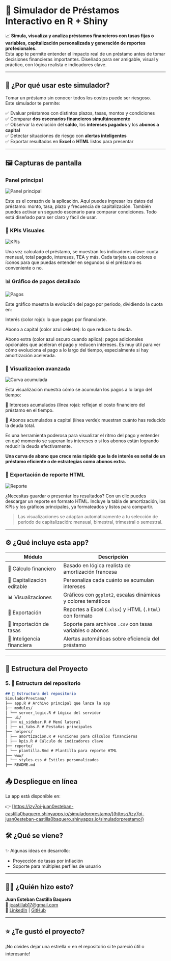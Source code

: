 # 💼 Simulador de Préstamos Interactivo en R + Shiny

📈 **Simula, visualiza y analiza préstamos financieros con tasas fijas o variables, capitalización personalizada y generación de reportes profesionales.**  
Esta app te permite entender el impacto real de un préstamo antes de tomar decisiones financieras importantes. Diseñado para ser amigable, visual y práctico, con lógica realista e indicadores clave.

---

## 🧠 ¿Por qué usar este simulador?

Tomar un préstamo sin conocer todos los costos puede ser riesgoso.  
Este simulador te permite:

✅ Evaluar préstamos con distintos plazos, tasas, montos y condiciones  
✅ Comparar **dos escenarios financieros simultáneamente**  
✅ Observar la evolución del **saldo**, los **intereses pagados** y los **abonos a capital**  
✅ Detectar situaciones de riesgo con **alertas inteligentes**  
✅ Exportar resultados en **Excel** o **HTML** listos para presentar

---

## 🖼️ Capturas de pantalla

### Panel principal

![Panel principal](imagenes/Interfaz_principal.png)

Este es el corazón de la aplicación. Aquí puedes ingresar los datos del préstamo: monto, tasa, plazo y frecuencia de capitalización.
También puedes activar un segundo escenario para comparar condiciones. Todo está diseñado para ser claro y fácil de usar.

### 🎯 KPIs Visuales
![KPIs](imagenes/KPI.png)

Una vez calculado el préstamo, se muestran los indicadores clave: cuota mensual, total pagado, intereses, TEA y más.
Cada tarjeta usa colores e íconos para que puedas entender en segundos si el préstamo es conveniente o no.

### 📊 Gráfico de pagos detallado
![Pagos](imagenes/Grafico_pagos.png)

Este gráfico muestra la evolución del pago por periodo, dividiendo la cuota en:

Interés (color rojo): lo que pagas por financiarte.

Abono a capital (color azul celeste): lo que reduce tu deuda.

Abono extra (color azul oscuro cuando aplica): pagos adicionales opcionales que aceleran el pago y reducen intereses.
Es muy útil para ver cómo evoluciona el pago a lo largo del tiempo, especialmente si hay amortización acelerada.

### 🧾 Visualizacion avanzada
![Curva acumulada](imagenes/Evolucion_prestamo.png)

Esta visualización muestra cómo se acumulan los pagos a lo largo del tiempo:

🔻 Intereses acumulados (línea roja): reflejan el costo financiero del préstamo en el tiempo.

🔸 Abonos acumulados a capital (línea verde): muestran cuánto has reducido la deuda total.

Es una herramienta poderosa para visualizar el ritmo del pago y entender en qué momento se superan los intereses o si los abonos están logrando reducir la deuda efectivamente.

**Una curva de abono que crece más rápido que la de interés es señal de un préstamo eficiente o de estrategias como abonos extra.**

### 🧾 Exportación de reporte HTML
![Reporte](imagenes/reporte.png)

¿Necesitas guardar o presentar los resultados? Con un clic puedes descargar un reporte en formato HTML.
Incluye la tabla de amortización, los KPIs y los gráficos principales, ya formateados y listos para compartir.


> Las visualizaciones se adaptan automáticamente a tu selección de periodo de capitalización: mensual, bimestral, trimestral o semestral.

---

## ⚙️ ¿Qué incluye esta app?

| Módulo                    | Descripción |
|---------------------------|-------------|
| 🧮 Cálculo financiero      | Basado en lógica realista de amortización francesa |
| 🔁 Capitalización editable | Personaliza cada cuánto se acumulan intereses |
| 📊 Visualizaciones        | Gráficos con `ggplot2`, escalas dinámicas y colores temáticos |
| 🧾 Exportación             | Reportes a Excel (`.xlsx`) y HTML (`.html`) con formato |
| 📁 Importación de tasas   | Soporte para archivos `.csv` con tasas variables o abonos |
| 🧠 Inteligencia financiera | Alertas automáticas sobre eficiencia del préstamo |

---

## 📂 Estructura del Proyecto

### 5. **📁 Estructura del repositorio**
```markdown
## 📁 Estructura del repositorio
SimuladorPrestamo/
├── app.R # Archivo principal que lanza la app
├── modules/
│ └── server_logic.R # Lógica del servidor
├── ui/
│ ├── ui_sidebar.R # Menú lateral
│ ├── ui_tabs.R # Pestañas principales
├── helpers/
│ ├── amortizacion.R # Funciones para cálculos financieros
│ ├── kpis.R # Cálculo de indicadores clave
├── reporte/
│ └── plantilla.Rmd # Plantilla para reporte HTML
├── www/
│ └── styles.css # Estilos personalizados
├── README.md

```

## 📤 Despliegue en línea

La app está disponible en:

👉 [https://izy7oi-juan0esteban-castilla0baquero.shinyapps.io/simuladorprestamo/](https://izy7oi-juan0esteban-castilla0baquero.shinyapps.io/simuladorprestamo/)

## 🛠️ ¿Qué se viene?

✨ Algunas ideas en desarrollo:

- Proyección de tasas por inflación
- Soporte para múltiples perfiles de usuario

---

## 🙋‍♂️ ¿Quién hizo esto?

**Juan Esteban Castilla Baquero**  
📧 jcastillab17@gmail.com  
🔗 [LinkedIn](https://www.linkedin.com/in/tu_usuario) | [GitHub](https://github.com/jcastillab)

---

## ⭐ ¿Te gustó el proyecto?

¡No olvides dejar una estrella ⭐ en el repositorio si te pareció útil o interesante!
